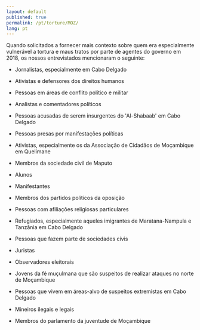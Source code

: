 ```yaml
---
layout: default
published: true
permalink: /pt/torture/MOZ/
lang: pt
---
```


Quando solicitados a fornecer mais contexto sobre quem era especialmente vulnerável a tortura e maus tratos por parte de agentes do governo em 2018, os nossos entrevistados mencionaram o seguinte:

-	Jornalistas, especialmente em Cabo Delgado

-	Ativistas e defensores dos direitos humanos

-	Pessoas em áreas de conflito político e militar

-	Analistas e comentadores políticos

-	Pessoas acusadas de serem insurgentes do 'Al-Shabaab' em Cabo Delgado

-	Pessoas presas por manifestações políticas
-	Ativistas, especialmente os da Associação de Cidadãos de Moçambique em Quelimane
-	Membros da sociedade civil de Maputo
-	Alunos
-	Manifestantes
-	Membros dos partidos políticos da oposição
-	Pessoas com afiliações religiosas particulares
-	Refugiados, especialmente aqueles imigrantes de Maratana-Nampula e Tanzânia em Cabo Delgado
-	Pessoas que fazem parte de sociedades civis
-	Juristas
-	Observadores eleitorais
-	Jovens da fé muçulmana que são suspeitos de realizar ataques no norte de Moçambique
-	Pessoas que vivem em áreas-alvo de suspeitos extremistas em Cabo Delgado
-	Mineiros ilegais e legais
-	Membros do parlamento da juventude de Moçambique

